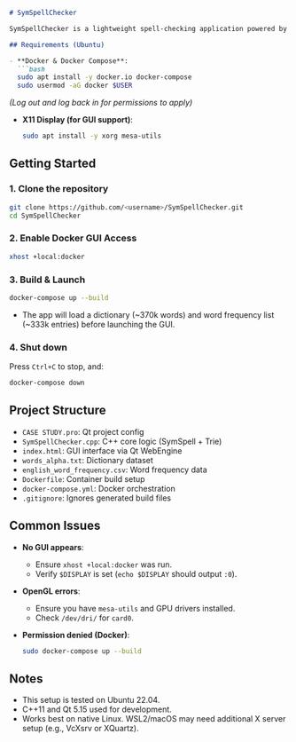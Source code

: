 ```markdown
# SymSpellChecker

SymSpellChecker is a lightweight spell-checking application powered by the SymSpell algorithm and Trie data structure. The project features a GUI built with Qt and is fully containerized using Docker.

## Requirements (Ubuntu)

- **Docker & Docker Compose**:
  ```bash
  sudo apt install -y docker.io docker-compose
  sudo usermod -aG docker $USER
  ```
  _(Log out and log back in for permissions to apply)_

- **X11 Display (for GUI support)**:
  ```bash
  sudo apt install -y xorg mesa-utils
  ```

## Getting Started

### 1. Clone the repository
```bash
git clone https://github.com/<username>/SymSpellChecker.git
cd SymSpellChecker
```

### 2. Enable Docker GUI Access
```bash
xhost +local:docker
```

### 3. Build & Launch
```bash
docker-compose up --build
```
- The app will load a dictionary (~370k words) and word frequency list (~333k entries) before launching the GUI.

### 4. Shut down
Press `Ctrl+C` to stop, and:
```bash
docker-compose down
```

## Project Structure

- `CASE STUDY.pro`: Qt project config
- `SymSpellChecker.cpp`: C++ core logic (SymSpell + Trie)
- `index.html`: GUI interface via Qt WebEngine
- `words_alpha.txt`: Dictionary dataset
- `english_word_frequency.csv`: Word frequency data
- `Dockerfile`: Container build setup
- `docker-compose.yml`: Docker orchestration
- `.gitignore`: Ignores generated build files

## Common Issues

- **No GUI appears**:
  - Ensure `xhost +local:docker` was run.
  - Verify `$DISPLAY` is set (`echo $DISPLAY` should output `:0`).

- **OpenGL errors**:
  - Ensure you have `mesa-utils` and GPU drivers installed.
  - Check `/dev/dri/` for `card0`.

- **Permission denied (Docker)**:
  ```bash
  sudo docker-compose up --build
  ```

## Notes
- This setup is tested on Ubuntu 22.04.
- C++11 and Qt 5.15 used for development.
- Works best on native Linux. WSL2/macOS may need additional X server setup (e.g., VcXsrv or XQuartz).
